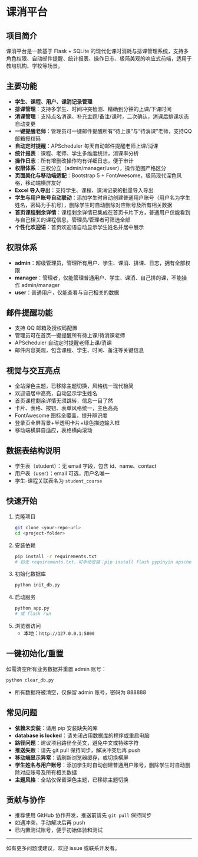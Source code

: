 # 课消平台

## 项目简介
课消平台是一款基于 Flask + SQLite 的现代化课时消耗与排课管理系统，支持多角色权限、自动邮件提醒、统计报表、操作日志、极简美观的响应式前端，适用于教培机构、学校等场景。

## 主要功能
- **学生、课程、用户、课消记录管理**
- **排课管理**：支持多学生、时间冲突检测、精确到分钟的上课/下课时间
- **消课管理**：支持点名消课、补充主题/备注/课时，二次确认，消课后排课状态自动变更
- **一键提醒老师**：管理员可一键邮件提醒所有“待上课”与“待消课”老师，支持QQ邮箱授权码
- **自动定时提醒**：APScheduler 每天自动邮件提醒老师上课/消课
- **统计报表**：课程、老师、学生多维度统计，消课率分析
- **操作日志**：所有增删改操作均有详细日志，便于审计
- **权限体系**：三权分立（admin/manager/user），操作范围严格区分
- **页面美化与移动端适配**：Bootstrap 5 + FontAwesome，极简现代深色风格，移动端横屏友好
- **Excel 导入导出**：支持学生、课程、课消记录的批量导入导出
- **学生与用户账号自动联动**：添加学生时自动创建普通用户账号（用户名为学生姓名，密码为手机号），删除学生时自动删除对应账号及所有相关数据
- **首页课程剩余详情**：课程剩余详情已集成在首页卡片下方，普通用户仅能看到与自己相关的课程信息，管理员/管理者可筛选全部
- **个性化欢迎语**：首页欢迎语自动显示学生姓名并居中展示

## 权限体系
- **admin**：超级管理员，管理所有用户、学生、课消、排课、日志，拥有全部权限
- **manager**：管理者，仅能管理普通用户、学生、课消、自己排的课，不能操作 admin/manager
- **user**：普通用户，仅能查看与自己相关的数据

## 邮件提醒功能
- 支持 QQ 邮箱及授权码配置
- 管理员可在首页一键提醒所有待上课/待消课老师
- APScheduler 自动定时提醒老师上课/消课
- 邮件内容美观，包含课程、学生、时间、备注等关键信息

## 视觉与交互亮点
- 全站深色主题，已移除主题切换，风格统一现代极简
- 欢迎语居中高亮，自动显示学生姓名
- 首页课程剩余详情无须跳转，信息一目了然
- 卡片、表格、按钮、表单风格统一，主色高亮
- FontAwesome 图标全覆盖，提升辨识度
- 登录页全屏背景+半透明卡片+绿色描边输入框
- 移动端横屏自适应，表格横向滚动

## 数据表结构说明
- 学生表（student）：无 email 字段，包含 id、name、contact
- 用户表（user）：email 可选，用户名唯一
- 学生-课程关联表名为 `student_course`

## 快速开始
1. 克隆项目
   ```bash
   git clone <your-repo-url>
   cd <project-folder>
   ```
2. 安装依赖
   ```bash
   pip install -r requirements.txt
   # 如无 requirements.txt，可手动安装：pip install flask pypinyin apscheduler pandas openpyxl
   ```
3. 初始化数据库
   ```bash
   python init_db.py
   ```
4. 启动服务
   ```bash
   python app.py
   # 或 flask run
   ```
5. 浏览器访问
   - 本地：`http://127.0.0.1:5000`

## 一键初始化/重置
如需清空所有业务数据并重置 admin 账号：
```bash
python clear_db.py
```
- 所有数据将被清空，仅保留 admin 账号，密码为 888888

## 常见问题
- **依赖未安装**：请用 pip 安装缺失的库
- **database is locked**：请关闭占用数据库的程序或重启电脑
- **路径问题**：建议项目路径全英文，避免中文或特殊字符
- **推送失败**：请先 git pull 保持同步，解决冲突后再 push
- **移动端显示异常**：请刷新浏览器缓存，或切换横屏
- **学生姓名与用户账号**：添加学生时自动创建普通用户账号，删除学生时自动删除对应账号及所有相关数据
- **主题风格**：全站仅保留深色主题，已移除主题切换

## 贡献与协作
- 推荐使用 GitHub 协作开发，推送前请先 `git pull` 保持同步
- 如遇冲突，手动解决后再 push
- 已内置测试账号，便于初始体验和测试

---
如有更多问题或建议，欢迎 issue 或联系开发者。
